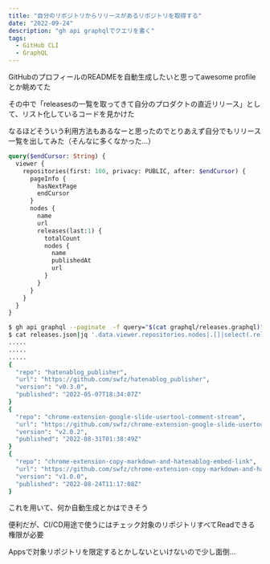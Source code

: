 ```yaml
---
title: "自分のリポジトリからリリースがあるリポジトリを取得する"
date: "2022-09-24"
description: "gh api graphqlでクエリを書く"
tags:
  - GitHub CLI
  - GraphQL
---
```


GitHubのプロフィールのREADMEを自動生成したいと思ってawesome profileとか眺めてた

その中で「releasesの一覧を取ってきて自分のプロダクトの直近リリース」として、リスト化しているコードを見かけた

なるほどそういう利用方法もあるなーと思ったのでとりあえず自分でもリリース一覧を出してみた（そんなに多くなかった…）

```graphql
query($endCursor: String) {
  viewer {
    repositories(first: 100, privacy: PUBLIC, after: $endCursor) {
      pageInfo {
        hasNextPage
        endCursor
      }
      nodes {
        name
        url
        releases(last:1) {
          totalCount
          nodes {
            name
            publishedAt
            url
          }
        }
      }
    }
  }
}
```

```bash
$ gh api graphql --paginate  -f query="$(cat graphql/releases.graphql)" > releases.json
$ cat releases.json|jq '.data.viewer.repositories.nodes|.[]|select(.releases.totalCount>0)|{repo: .name, url: .url, version: .releases.nodes[0].name, published: .releases.nodes[0].publishedAt}'
.....
.....
.....
{
  "repo": "hatenablog_publisher",
  "url": "https://github.com/swfz/hatenablog_publisher",
  "version": "v0.3.0",
  "published": "2022-05-07T18:34:07Z"
}
{
  "repo": "chrome-extension-google-slide-usertool-comment-stream",
  "url": "https://github.com/swfz/chrome-extension-google-slide-usertool-comment-stream",
  "version": "v2.0.2",
  "published": "2022-08-31T01:38:49Z"
}
{
  "repo": "chrome-extension-copy-markdown-and-hatenablog-embed-link",
  "url": "https://github.com/swfz/chrome-extension-copy-markdown-and-hatenablog-embed-link",
  "version": "v1.0.0",
  "published": "2022-08-24T11:17:08Z"
}
```

これを用いて、何か自動生成とかはできそう

便利だが、CI/CD用途で使うにはチェック対象のリポジトリすべてReadできる権限が必要

Appsで対象リポジトリを限定するとかしないといけないので少し面倒…